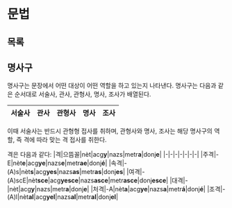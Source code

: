 
# 문법
## 목록

## 명사구
명사구는 문장에서 어떤 대상이 어떤 역할을 하고 있는지 나타낸다. 명사구는 다음과 같은 순서대로 서술사, 관사, 관형사, 명사, 조사가 배열된다.

| 서술사 | 관사 | 관형사 | 명사 | 조사 |
|-|-|-|-|-|

이때 서술사는 반드시 관형형 접사를 취하며, 관형사와 명사, 조사는 해당 명사구의 역할, 즉 격에 따라 맞는 격 접사를 취한다.

격은 다음과 같다:
|격|으뜸꼴|nèt|acg**y**|nazs|metr**a**|donj**e**|
|-|-|-|-|-|-|-|
|주격|-E|nèt**e**|acg**ye**|nazs**e**|metr**ae**|donj**é**|
|속격|-(A)s|nèt**s**|acg**yes**|nazs**as**|metr**as**|donj**es**|
|여격|-(A)scE|nèt**sce**|acg**yesce**|nazs**asce**|metr**asce**|donj**esce**|
|대격|-|nèt|acg**y**|nazs|metr**a**|donj**e**|
|처격|-A|nèt**a**|acg**ye**|nazs**a**|metr**á**|donj**é**|
|조격|-(A)l|nèt**al**|acg**yel**|nazs**al**|metr**al**|donj**el**|